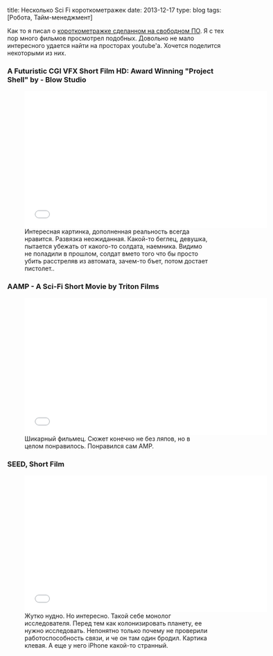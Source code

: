 title: Несколько Sci Fi короткометражек
date: 2013-12-17
type: blog
tags: [Робота, Тайм-менеджмент]

Как то я писал о [короткометражке сделанном на свободном ПО](/blog/free-soft-make-movie/). Я с тех пор много фильмов просмотрел подобных. Довольно не мало интересного удается найти на просторах youtube'а. Хочется поделится некоторыми из них.


### A Futuristic CGI VFX Short Film HD: Award Winning "Project Shell" by - Blow Studio

<figure>
    <div class="if"><iframe width="560" height="315" src="//www.youtube.com/embed/rWHQm1KvLhw" frameborder="0" allowfullscreen></iframe></div>
    <figcaption>Интересная картинка, дополненная реальность всегда нравится. Развязка неожиданная. Какой-то беглец, девушка, пытается убежать от какого-то солдата, наемника. Видимо не поладили в прошлом, солдат вмето того что бы просто убить расстреляв из автомата, зачем-то бъет, потом достает пистолет..</figcaption>
</figure>

### AAMP - A Sci-Fi Short Movie by Triton Films

<figure>
    <div class="if"><iframe width="560" height="315" src="//www.youtube.com/embed/QKfLOBfRbaU" frameborder="0" allowfullscreen></iframe></div>
    <figcaption>Шикарный фильмец. Сюжет конечно не без ляпов, но  в целом понравилось. Понравился сам AMP.</figcaption>
</figure>

### SEED, Short Film

<figure>
    <div class="if"><iframe width="560" height="315" src="//www.youtube.com/embed/VbDZmbx474k" frameborder="0" allowfullscreen></iframe></div>
    <figcaption>Жутко нудно. Но интересно. Такой себе монолог исследователя. Перед тем как колонизировать планету, ее нужно исследовать. Непонятно только почему не проверили работоспособность связи, и че он там один бродил. Картика клевая. А еще у него iPhone какой-то странный.</figcaption>
</figure>




